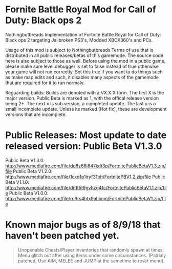 # Fornite Battle Royal Mod for Call of Duty: Black ops 2
Nothingbutbreads Implementation of Fortnite Battle Royal for Call of Duty: Black ops 2 targeting Jailbroken PS3's, Modded XBOX360's and PCs.

Usage of this mod is subject to Nothingbutbreads Terms of use that is distributed in all public releases/betas of this gamemode. The source code here is also subject to those as well. Before using the mod in a public game, please make sure level.debugger is set to false instead of true otherwise your game will not run correctly. Set this true if you want to do things such as make map edits and such, it disables many aspects of the gamemode that are required for it to run normaly.

Reguarding builds: Builds are denoted with a VX.X.X form. The first X is the major version. Public Beta is marked as 1, with the offical release version being 2+. The next x is sub version, a completed update. The last x is a small incomplete update. Unless its marked [Hot fix], these are development versions that are incomplete.
# Public Releases: Most update to date released version: Public Beta V1.3.0
Public Beta V1.3.0: http://www.mediafire.com/file/dd6z66i847kdt3p/FortnitePublicBetaV1.3.zip/file
Public Beta V1.2.0: http://www.mediafire.com/file/1cxq1p1iryf31bh/FortnitePBV1.2.zip/file
Public Beta V1.1.0: http://www.mediafire.com/file/dn1t5t9gvhzg41c/FortnitePublicBetaV1.1.zip/file
Public Beta V1.0.0: http://www.mediafire.com/file/rn9rs4htx9ahimm/FortnitePublicBetaV1.zip/file

# Known major bugs as of 8/9/18 that haven't been patched yet.
> Unopenable Chests/Player inventories that randomly spawn at times. 
> Menu glitch out after using items under some circumstances. (Patrialy patched, Use AIM, MELEE and JUMP at the sametime to reset menu). 
